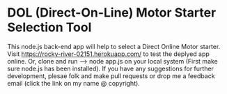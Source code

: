 # DOL (Direct-On-Line) Motor Starter Selection Tool

This node.js back-end app will help to select a Direct Online Motor starter.
Visit https://rocky-river-02151.herokuapp.com/ to test the deplyed app online.
Or, clone and run --> node app.js on your local system (First make sure node.js has been installed).
If you have any suggestions for further development, plesae folk and make pull requests or drop me a feedback email (click the link on my name @ copyright).
